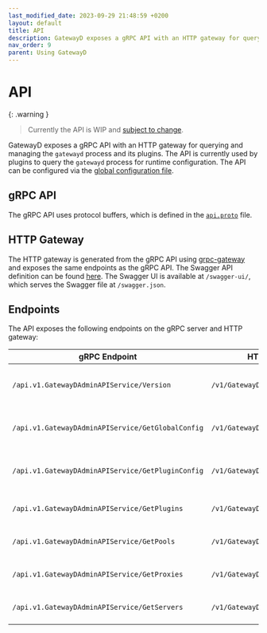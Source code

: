 ```yaml
---
last_modified_date: 2023-09-29 21:48:59 +0200
layout: default
title: API
description: GatewayD exposes a gRPC API with an HTTP gateway for querying and managing the `gatewayd` process and its plugins.
nav_order: 9
parent: Using GatewayD
---
```


# API

{: .warning }
> Currently the API is WIP and [subject to change](https://github.com/gatewayd-io/gatewayd/issues/181).

GatewayD exposes a gRPC API with an HTTP gateway for querying and managing the `gatewayd` process and its plugins. The API is currently used by plugins to query the `gatewayd` process for runtime configuration. The API can be configured via the [global configuration file](/using-gatewayd/global-configuration/api).

## gRPC API

The gRPC API uses protocol buffers, which is defined in the [`api.proto`](https://github.com/gatewayd-io/gatewayd/blob/main/api/v1/api.proto) file.

## HTTP Gateway

The HTTP gateway is generated from the gRPC API using [grpc-gateway](https://github.com/grpc-ecosystem/grpc-gateway) and exposes the same endpoints as the gRPC API. The Swagger API definition can be found [here](https://github.com/gatewayd-io/gatewayd/blob/main/api/v1/api.swagger.json). The Swagger UI is available at `/swagger-ui/`, which serves the Swagger file at `/swagger.json`.

## Endpoints

The API exposes the following endpoints on the gRPC server and HTTP gateway:

| gRPC Endpoint                                     | HTTP Gateway Endpoint                       | Description                                 |
| ------------------------------------------------- | ------------------------------------------- | ------------------------------------------- |
| `/api.v1.GatewayDAdminAPIService/Version`         | `/v1/GatewayDPluginService/Version`         | Returns the version information of GatewayD |
| `/api.v1.GatewayDAdminAPIService/GetGlobalConfig` | `/v1/GatewayDPluginService/GetGlobalConfig` | Returns the loaded global configuration     |
| `/api.v1.GatewayDAdminAPIService/GetPluginConfig` | `/v1/GatewayDPluginService/GetPluginConfig` | Returns the loaded plugins configuration    |
| `/api.v1.GatewayDAdminAPIService/GetPlugins`      | `/v1/GatewayDPluginService/GetPlugins`      | Returns the list of plugins loaded          |
| `/api.v1.GatewayDAdminAPIService/GetPools`        | `/v1/GatewayDPluginService/GetPools`        | Returns the list of active pools            |
| `/api.v1.GatewayDAdminAPIService/GetProxies`      | `/v1/GatewayDPluginService/GetProxies`      | Returns the list of active proxies          |
| `/api.v1.GatewayDAdminAPIService/GetServers`      | `/v1/GatewayDPluginService/GetServers`      | Returns the list of active servers          |
